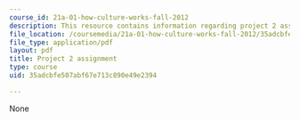 ```yaml
---
course_id: 21a-01-how-culture-works-fall-2012
description: This resource contains information regarding project 2 assignment.
file_location: /coursemedia/21a-01-how-culture-works-fall-2012/35adcbfe507abf67e713c890e49e2394_MIT21A_01F12_Project_Two.pdf
file_type: application/pdf
layout: pdf
title: Project 2 assignment
type: course
uid: 35adcbfe507abf67e713c890e49e2394

---
```

None